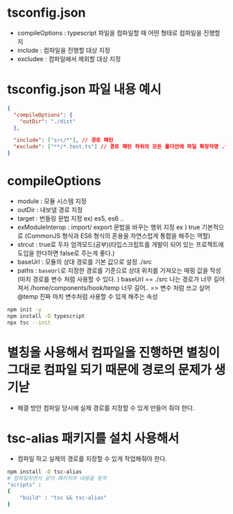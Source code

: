 # tsconfig.json

- compileOptions : typescript 파일을 컴파일할 때 어떤 형태로 컴파일을 진행할지
- include : 컴파일을 진행할 대상 지정
- excludee : 컴파일에서 제외할 대상 지정

# tsconfig.json 파일 내용 예시

```json
{
  "compileOptions": {
    "outDir": "./dist"
  },

  "include": ["src/*"], // 경로 패턴
  "exclude": ["**/*.test.ts"] // 경로 패턴 하위의 모든 폴더안에 파일 확장자명 .test.ts 인 모든 파일
}
```

# compileOptions

- module : 모듈 시스템 지정
- outDir : 내보낼 경로 지정
- target : 번들링 문법 지정 ex) es5, es6 ..
- exModuleInterop : import/ export 문법을 바꾸는 행위 지정 ex ) true 기본적으로
  (CommonJS 형식과 ES6 형식의 혼용을 자연스럽게 통합을 해주는 역할)
- strcut : true로 두자 엄격모드(공부)(타입스크립트를 개발이 되어 있는 프로젝트에 도입을 한다하면 false로 주는게 좋다.)
- baseUrl : 모듈의 상대 경로를 기본 값으로 설정 ./src
- paths : `baseUrl`로 지정한 경로를 기준으로 상대 위치를 가져오는 매핑 값을 작성 (마치 경로를 변수 처럼 사용할 수 있다. ) baseUrl == ./src 나는 경로가 너무 길어져서 /home/components/hook/temp 너무 길어.. => 변수 처럼 쓰고 싶어
  @temp 진짜 마치 변수처럼 사용할 수 있게 해주는 속성

```sh
npm init -y
npm install -D typescript
npx tsc --init

```

# 별칭을 사용해서 컴파일을 진행하면 별칭이 그대로 컴파일 되기 때문에 경로의 문제가 생기낟

- 해결 방안 컴파일 당시에 실제 경로를 지정할 수 있게 만들어 줘야 한다.

# tsc-alias 패키지를 설치 사용해서

- 컴파일 하고 실제의 경로를 지정할 수 있게 작업해줘야 한다.

```sh
npm install -D tsc-alias
# 컴파일하면서 같이 패키지의 내용을 동작
"scripts" :
{
    "build" : "tsc && tsc-alias"
}
```
